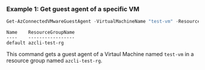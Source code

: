 ### Example 1: Get guest agent of a specific VM
```powershell
Get-AzConnectedVMwareGuestAgent -VirtualMachineName "test-vm" -ResourceGroupName "azcli-test-rg" -SubscriptionId "204898ee-cd13-4332-b9d4-55ca5c25496d"
```

```output
Name    ResourceGroupName
----    -----------------
default azcli-test-rg
```

This command gets a guest agent of a Virtaul Machine named `test-vm` in a resource group named `azcli-test-rg`.